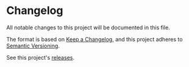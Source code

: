 # Changelog

All notable changes to this project will be documented in this file.

The format is based on [Keep a Changelog](https://keepachangelog.com/en/1.1.0/), and this project adheres to [Semantic Versioning](https://semver.org/spec/v2.0.0.html).

See this project's [releases](/../../../releases).

<!-- Types of Changes -->
<!-- ### Added -->
<!-- ### Changed -->
<!-- ### Deprecated -->
<!-- ### Removed -->
<!-- ### Fixed -->
<!-- ### Security -->
<!-- ### Notes -->

<!-- Original CHANGELOG Plans:

## [Unreleased]

### Notes

- Will become version 2.0.0.
- Requires delete of existing `data.json` file.

### Added

- Added smooth folding transition in reading mode.
- Added button animations.
- Added ignore parameter and YAML setting.
- Added line wrapping settings and parameters.
- Added line numbering parameters.
- Added dynamic line number margin sizing in reading mode and editing mode.
- Added regex line highlighting.
- Added optional fold placeholder parameter and settings.
- Added default theme which uses existing css variables.
- Added current line indicator via line number color.
- Added color styling for buttons.
- Added gradient highlighting with color stop settings.
- Added header font size and family customization.
- Added icon customizability.
- Added codeblock curvature setting.
- Added optional language border setting.
- Added optional redirecting of language colors and icons.
- Added compatibility with many popular themes and ability for theme specific corrections.
- Added compatibility with the [execute code plugin](https://github.com/twibiral/obsidian-execute-code), [code preview plugin](https://github.com/zjhcn/obsidian-code-preview), [file include plugin](https://github.com/tillahoffmann/obsidian-file-include) and [admonitions plugin](https://github.com/javalent/admonitions).
- Added automatic release on tag addition using github workflows.
- Added issue and pull request templates.
- Added other supporting documents such as [CONTRIBUTING](.github/CONTRIBUTING.md).

### Changed

- Refactored large portions of code.
  - Changed settings structure.
    - Combined light and dark themes to single theme.
  - Restructured codemirror extensions.
  - Restructured markdown post-processor.
  - Refactored how runtime styles are applied.
- Disabled markup in source mode.
- Separated ignored languages from ignored codeblocks to allow for better parsing.
- Changed how line numbers are spaced in reading mode.
- Updated [README](README.md).
- Removed `none` language from supported languages since it is used by obsidian for codeblocks without a language

### Fixed

- Plugin reading mode destroys properly.
- Plugin automatically applies to open pages when loaded now.
- Plugin uses proper typing.
- Plugin works within callouts
- Plugin works within lists

## [1.1.9] - 2023-05-20

### Changed

- Styling.

## [1.1.8] - 2023-05-13

### Fixed

- Under Linux the color picker was not displayed.

## [1.1.7] - 2023-05-04

### Added

- It is possible to use wildcard ( \* ) for excluding languages. e.g.: ad-\* will exclude every codeblock where the language starts with ad- (ad-example, ad-bug, ad-summary etc.). The wildcard can be either at the beginning or at the end.

### Fixed

- Incorrect display of the header when using minimal theme and "Readable line length" was enabled.
- Printing to a PDF did not work until now. Now it works.

## [1.1.6] - 2023-04-23

### Fixed

- Incorrectly handled inline code in ReadingView.

## [1.1.5] - 2023-03-21

### Changed

- Refactored code.

### Fixed

- Fixed the bug mentioned in [1.1.4].

## [1.1.4] - 2023-03-19

### Fixed

- Added partial workaround for bug identified in [notes](#notes)

### Notes

Found a very strange bug, but most people won't even notice it. I added a workaround which unfortunately is not a 100% percent solution (maybe around 90%). This bug however originates either from Obsidian or CodeMirror itself. I am still investigating.

If a document is opened (only in editing mode), then in very rare cases the viewport is not processed to the end. This results, that the line numbers, background colors, and other styles are not set for those code block lines. As I said, it occurs in very rare cases, and the workaround helps, but it is not a permanent solution.

## [1.1.3] - 2023-03-18

### Fixed

- Fixed a minor bug in ReadingView.

## [1.1.2] - 2023-03-17

### Fixed

- Corrected minor bug in reading view - Thanks for [@mnaoumov](https://github.com/mnaoumov) for noticing it, and submitting a PR!

## [1.1.1] - 2023-03-16

### Fixed

- Corrected bug where line number was displayed incorrectly when a very long line was displayed which overflowed to multiple lines.
- Corrected bug where when the header was collapsed and below another codeblock was displayed without header, it appeared as it belonged to the header.

## [1.1.0] - 2023-03-14

### Added

- Feature: Add alternative highlights.
- Feature: Display language icons in header.

### Changed

- Line numbers in editing mode are displayed just as line numbers in reading mode. This change was necessary.

### Fixed

- Fixed a bug, which caused the text in the header to be displayed always in lower case.
- Fixed a bug, which caused unnecessary execution.

## [1.0.2] - 2023-02-07

### Changed

- Implemented changes recommended by the Obsidian team.

## [1.0.1] - 2023-01-29

### Added

- The theme is set now automatically according to the Obsidian theme.

### Fixed

- Corrected that empty lines were not shown in reading mode.

## [1.0.0] - 2023-01-25

### Added

- Initial plugin code added.

[Unreleased]: /../../../compare/mugiwara85:CodeblockCustomizer:1.1.9...HEAD
[1.1.9]: /../../../compare/mugiwara85:CodeblockCustomizer:1.1.8...mugiwara85:CodeblockCustomizer:1.1.9
[1.1.8]: /../../../compare/mugiwara85:CodeblockCustomizer:1.1.7...mugiwara85:CodeblockCustomizer:1.1.8
[1.1.7]: /../../../compare/mugiwara85:CodeblockCustomizer:1.1.6...mugiwara85:CodeblockCustomizer:1.1.7
[1.1.6]: /../../../compare/mugiwara85:CodeblockCustomizer:1.1.5...mugiwara85:CodeblockCustomizer:1.1.6
[1.1.5]: /../../../compare/mugiwara85:CodeblockCustomizer:1.1.4...mugiwara85:CodeblockCustomizer:1.1.5
[1.1.4]: /../../../compare/mugiwara85:CodeblockCustomizer:1.1.3...mugiwara85:CodeblockCustomizer:1.1.4
[1.1.3]: /../../../compare/mugiwara85:CodeblockCustomizer:1.1.2...mugiwara85:CodeblockCustomizer:1.1.3
[1.1.2]: /../../../compare/mugiwara85:CodeblockCustomizer:1.1.1...mugiwara85:CodeblockCustomizer:1.1.2
[1.1.1]: /../../../compare/mugiwara85:CodeblockCustomizer:1.1.0...mugiwara85:CodeblockCustomizer:1.1.1
[1.1.0]: /../../../compare/mugiwara85:CodeblockCustomizer:1.0.2...mugiwara85:CodeblockCustomizer:1.1.0
[1.0.2]: /../../../compare/mugiwara85:CodeblockCustomizer:1.0.1...mugiwara85:CodeblockCustomizer:1.0.2
[1.0.1]: /../../../compare/mugiwara85:CodeblockCustomizer:1.0.0...mugiwara85:CodeblockCustomizer:1.0.1
[1.0.0]: /../../../releases/tag/1.0.0

-->
